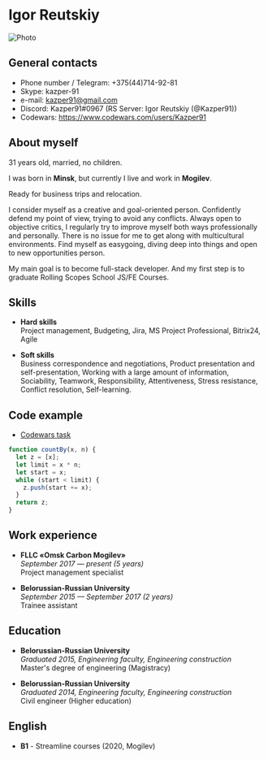 # Igor Reutskiy
![Photo](https://media-exp1.licdn.com/dms/image/C4E03AQECfytrtjsalw/profile-displayphoto-shrink_200_200/0/1630481622939?e=1668038400&v=beta&t=azVJ2-W3lEZrXcxoyJRSO1YJ7DD5ZaAnDb4pHq4_4jg)

## General contacts

* Phone number / Telegram: +375(44)714-92-81
* Skype: kazper-91
* e-mail: kazper91@gmail.com
* Discord: Kazper91#0967 (RS Server: Igor Reutskiy (@Kazper91))
* Codewars: https://www.codewars.com/users/Kazper91

## About myself

31 years old, married, no children.

I was born in **Minsk**, but currently I live and work in **Mogilev**.

Ready for business trips and relocation.

I consider myself as a creative and goal-oriented person. Confidently defend my point of view, trying to avoid any conflicts. Always open to objective critics, I regularly try to improve myself both ways professionally and personally. There is no issue for me to get along with multicultural environments. Find myself as easygoing, diving deep into things and open to new opportunities person.

My main goal is to become full-stack developer. And my first step is to graduate Rolling Scopes School JS/FE Courses.

## Skills

- **Hard skills**<br>
Project management, Budgeting, Jira, MS Project Professional, Bitrix24, Agile

- **Soft skills**<br>
Business correspondence and negotiations, Product presentation and self-presentation, Working with a large amount of information, Sociability, Teamwork, Responsibility, Attentiveness, Stress resistance, Conflict resolution, Self-learning.

## Code example
* [Codewars task](https://www.codewars.com/kata/5513795bd3fafb56c200049e)

```javascript
function countBy(x, n) {
  let z = [x];
  let limit = x * n;
  let start = x;
  while (start < limit) {
    z.push(start += x);
  }
  return z;
}
```

## Work experience

- **FLLC «Omsk Carbon Mogilev»**<br>
*September 2017 — present (5 years)*<br>
Project management specialist

- **Belorussian-Russian University**<br>
*September 2015 — September 2017 (2 years)*<br>
Trainee assistant

## Education

- **Belorussian-Russian University**<br>
*Graduated 2015, Engineering faculty, Engineering construction*<br>
Master's degree of engineering (Magistracy)

- **Belorussian-Russian University**<br>
*Graduated 2014, Engineering faculty, Engineering construction*<br>
Civil engineer (Higher education)

## English

- **B1** - Streamline courses (2020, Mogilev)
